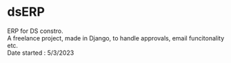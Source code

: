 # dsERP  
ERP for DS constro.  
A freelance project, made in Django, to handle approvals, email funcitonality etc.  
Date started : 5/3/2023  
